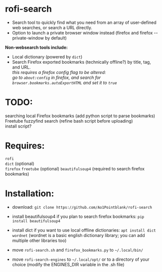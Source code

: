 # rofi-search
- Search tool to quickly find what you need from an array of user-defined web searches, or search a URL directly.
- Option to launch a private browser window instead (firefox and firefox --private-window by default)

**Non-websearch tools include:**
- Local dictionary (powered by ``dict``)
- Search Firefox exported bookmarks (technically offline?) by title, tag, and URL.  
  *this requires a firefox config flag to be altered:  
  go to ``about:config`` in firefox, and search for ``browser.bookmarks.autoExportHTML`` and set it to ``true``*  

# TODO:
searching local Firefox bookmarks (add python script to parse bookmarks)   
Freetube fuzzyfind search (refine bash script before uploading)   
install script? 

# Requires:
``rofi``  
``dict`` (optional)  
``firefox``
``freetube`` (optional)
``beautifulsoup4`` (required to search firefox bookmarks)

# Installation:
- download: ``git clone https://github.com/Ao1Pointblank/rofi-search``

- install beautifulsoup4 if you plan to search firefox bookmarks: ``pip install beautifulsoup4`` 

- install dict if you want to use local offline dictionaries: ``apt install dict wordnet`` (wordnet is a basic english dictionary library; you can add multiple other libraries too)

- move ``rofi-search.sh`` and ``firefox_bookmarks.py`` to ``~/.local/bin/`` 

- move ``rofi-search-engines`` to ``~/.local/opt/`` or to a directory of your choice (modify the ENGINES_DIR variable in the .sh file)
